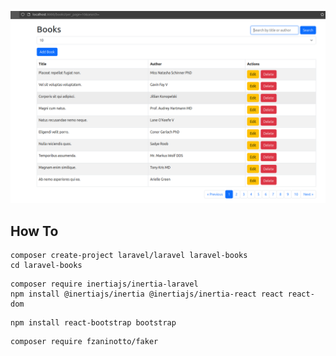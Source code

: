 ![CRUD Screenshot](public/assets/screenshoot/crud.png)


## How To

````
composer create-project laravel/laravel laravel-books
cd laravel-books

````

````
composer require inertiajs/inertia-laravel
npm install @inertiajs/inertia @inertiajs/inertia-react react react-dom

````

````
npm install react-bootstrap bootstrap

````

````
composer require fzaninotto/faker

````
